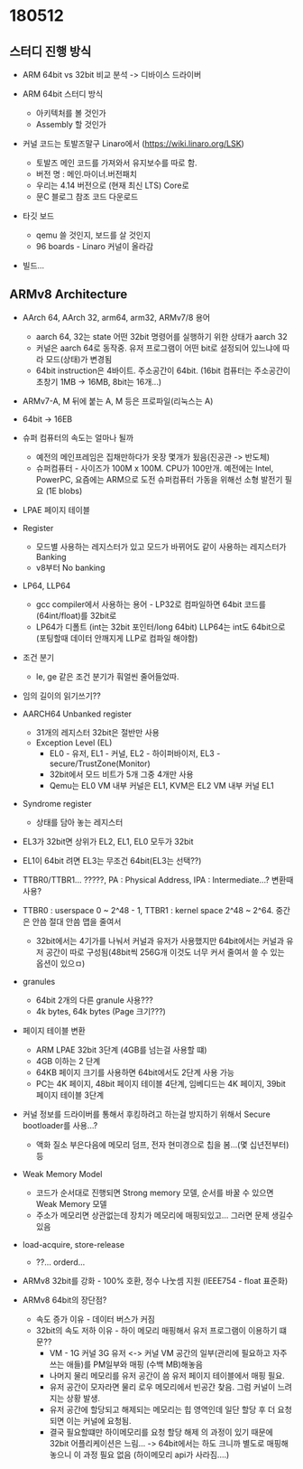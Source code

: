 # 180512

## 스터디 진행 방식
* ARM 64bit vs 32bit 비교 분석 -> 디바이스 드라이버
* ARM 64bit 스터디 방식
    * 아키텍처를 볼 것인가
    * Assembly 할 것인가

* 커널 코드는 토발즈말구 Linaro에서 (https://wiki.linaro.org/LSK)
    * 토발즈 메인 코드를 가져와서 유지보수를 따로 함.
    * 버전 명 : 메인.마이너.버전패치 
    * 우리는 4.14 버전으로 (현재 최신 LTS) Core로
    * 문C 블로그 참조 코드 다운로드

* 타깃 보드
    * qemu 쓸 것인지, 보드를 살 것인지
    * 96 boards - Linaro 커널이 올라감

* 빌드...

## ARMv8 Architecture
* AArch 64, AArch 32, arm64, arm32, ARMv7/8 용어
    * aarch 64, 32는 state 어떤 32bit 명령어를 실행하기 위한 상태가 aarch 32
    * 커널은 aarch 64로 동작중. 유저 프로그램이 어떤 bit로 설정되어 있느냐에 따라 모드(상태)가 변경됨
    * 64bit instruction은 4바이트. 주소공간이 64bit. (16bit 컴퓨터는 주소공간이 초창기 1MB -> 16MB, 8bit는 16개...)
    
* ARMv7-A, M 뒤에 붙는 A, M 등은 프로파일(리눅스는 A) 
* 64bit -> 16EB
* 슈퍼 컴퓨터의 속도는 얼마나 될까 
    * 예전의 메인프레임은 집채만하다가 옷장 몇개가 됬음(진공관 -> 반도체)
    * 슈퍼컴퓨터 - 사이즈가 100M x 100M. CPU가 100만개. 예전에는 Intel, PowerPC, 요즘에는 ARM으로 도전 슈퍼컴퓨터 가동을 위해선 소형 발전기 필요 (1E blobs)

* LPAE 페이지 테이블

* Register
    * 모드별 사용하는 레지스터가 있고 모드가 바뀌어도 같이 사용하는 레지스터가 Banking
    * v8부터 No banking

* LP64, LLP64
    * gcc compiler에서 사용하는 용어 - LP32로 컴파일하면 64bit 코드를 (64int/float)를 32bit로
    * LP64가 디폴트 (int는 32bit 포인터/long 64bit) LLP64는 int도 64bit으로 (포팅할때 데이터 안깨지게 LLP로 컴파일 해야함)

* 조건 분기
    * le, ge 같은 조건 분기가 훠얼씬 줄어들었따.

* 임의 길이의 읽기쓰기??

* AARCH64 Unbanked register
    * 31개의 레지스터 32bit은 절반만 사용
    * Exception Level (EL)
        * EL0 - 유저, EL1 - 커널, EL2 - 하이퍼바이저, EL3 - secure/TrustZone(Monitor)
        * 32bit에서 모드 비트가 5개 그중 4개만 사용
        * Qemu는 EL0 VM 내부 커널은 EL1, KVM은 EL2 VM 내부 커널 EL1
    
* Syndrome register
    * 상태를 담아 놓는 레지스터

* EL3가 32bit면 상위가 EL2, EL1, EL0 모두가 32bit
* EL1이 64bit 려면 EL3는 무조건 64bit(EL3는 선택??)

* TTBR0/TTBR1... ?????, PA : Physical Address, IPA : Intermediate...? 변환때 사용?

* TTBR0 : userspace 0 ~ 2^48 - 1, TTBR1 : kernel space 2^48 ~ 2^64. 중간은 안씀 절대 안씀 맵을 줄여서
    * 32bit에서는 4기가를 나눠서 커널과 유저가 사용했지만 64bit에서는 커널과 유저 공간이 따로 구성됨(48bit씩 256G개 이것도 너무 커서 줄여서 쓸 수 있는 옵션이 있으ㅁ)
    
* granules
    * 64bit 2개의 다른 granule 사용???
    * 4k bytes, 64k bytes (Page 크기???)

* 페이지 테이블 변환
    * ARM LPAE 32bit 3단계 (4GB를 넘는걸 사용할 떄)
    * 4GB 이하는 2 단계
    * 64KB 페이지 크기를 사용하면 64bit에서도 2단계 사용 가능
    * PC는 4K 페이지, 48bit 페이지 테이블 4단계, 임베디드는 4K 페이지, 39bit 페이지 테이블 3단계

* 커널 정보를 드라이버를 통해서 후킹하려고 하는걸 방지하기 위해서 Secure bootloader를 사용...?
    * 액화 질소 부은다음에 메모리 덤프, 전자 현미경으로 칩을 봄...(몇 십년전부터) 등

* Weak Memory Model
    * 코드가 순서대로 진행되면 Strong memory 모델, 순서를 바꿀 수 있으면 Weak Memory 모델
    * 주소가 메모리면 상관없는데 장치가 메모리에 매핑되있고... 그러면 문제 생길수있음 
    
* load-acquire, store-release
    * ??... orderd...

* ARMv8 32bit를 강화 - 100% 호환, 정수 나눗셈 지원 (IEEE754 - float 표준화)

* ARMv8 64bit의 장단점?
    * 속도 증가 이유 - 데이터 버스가 커짐 
    * 32bit의 속도 저하 이유 - 하이 메모리 매핑해서 유저 프로그램이 이용하기 떄문??
        * VM - 1G 커널 3G 유저 <-> 커널 VM 공간의 일부(관리에 필요하고 자주 쓰는 애들)를 PM일부와 매핑 (수백 MB)해놓음
        * 나머지 물리 메모리를 유저 공간이 씀 유저 페이지 테이블에서 매핑 필요. 
        * 유저 공간이 모자라면 물리 로우 메모리에서 빈공간 찾음. 그럼 커널이 느려지는 상황 발생.
        * 유저 공간에 할당되고 해제되는 메모리는 힙 영역인데 일단 할당 후 더 요청되면 이는 커널에 요청됨.
        * 결국 필요할떄만 하이메모리를 요청 할당 해제 의 과정이 있기 때문에 32bit 어플리케이션은 느림... -> 64bit에서는 하도 크니까 별도로 매핑해놓으니 이 과정 필요 없음 (하이메모리 api가 사라짐....)